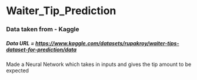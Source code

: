 # Waiter_Tip_Prediction

### Data taken from - Kaggle
##### Data URL = https://www.kaggle.com/datasets/rupakroy/waiter-tips-dataset-for-prediction/data

Made a Neural Network which takes in inputs and gives the tip amount to be expected


